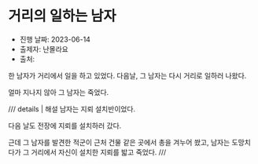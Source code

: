 # 거리의 일하는 남자

- 진행 날짜: 2023-06-14
- 출제자: 난몰라요
- 출처:

한 남자가 거리에서 일을 하고 있었다. 다음날, 그 남자는 다시 거리로 일하러 나왔다.

얼마 지나지 않아 그 남자는 죽었다.

/// details | 해설
남자는 지뢰 설치반이었다.

다음 날도 전장에 지뢰를 설치하러 갔다.

근데 그 남자를 발견한 적군이 근처 건물 같은 곳에서 총을 겨누어 쐈고, 남자는 도망치다가 그 거리에서 자신이 설치한 지뢰를 밟고 죽었다.
///
